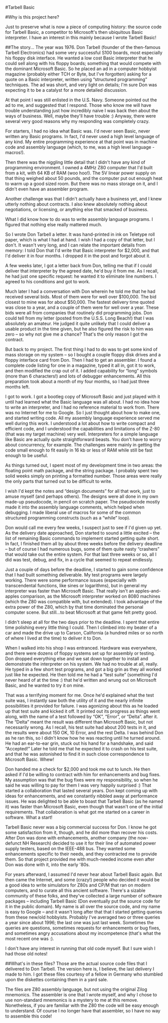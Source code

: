 #Tarbell Basic

#Why is this project here?

Just to preserve what is now a piece of computing history: the source code for Tarbell Basic, a competitor to Microsoft's then ubiquitous Basic interpreter.  I have an interest in this mainly because I wrote Tarbell Basic!

##The story...
The year was 1976.  Don Tarbell (founder of the then-famous Tarbell Electronics) had some very successful S100 boards, most especially his floppy disk interface.  He wanted a low cost Basic interpreter that he could sell along with his floppy boards; something that would compete with the dominant Microsoft Basic.  So he placed an ad in a computer hobbyist magazine (probably either TCH or Byte, but I've forgotten) asking for a quote on a Basic interpreter, written using “structured programming” techniques.  The ad was short, and very light on details; I'm sure Don was expecting it to be a catalyst for a more detailed discussion.

At that point I was still enlisted in the U.S. Navy.  Someone pointed out the ad to me, and suggested that I respond.  Those who know me will have trouble understanding just how incredibly naive I was back then about the ways of business.  Well, maybe they'll have trouble :)  Anyway, there were several very good reasons why my responding was completely crazy.

For starters, I had no idea what Basic was.  I'd never seen Basic, never written any Basic programs.  In fact, I'd never used a high level language of any kind.  My entire programming experience at that point was in machine code and assembly language (which, to me, was a high level language - macros!).

Then there was the niggling little detail that I didn't have any kind of programming environment.  I owned a 4MHz Z80 computer that I'd built from a kit, with 64 KB of RAM (woo hoo!).  The 5V linear power supply on that thing weighed about 50 pounds, and the computer put out enough heat to warm up a good sized room.  But there was no mass storage on it, and I didn't even have an assembler program.

Another challenge was that I didn't actually have a business yet, and I knew utterly nothing about contracts.  I also knew absolutely nothing about negotiations, or licensing, or anything else that smacked of business.

What I did know how to do was to write assembly language programs.  I figured that nothing else really mattered much.

So I wrote Don Tarbell a letter.  It was hand-printed in ink on Teletype roll paper, which is what I had at hand.  I wish I had a copy of that letter, but I don't.  It wasn't very long, and I can relate the important details from memory: I told Don that I'd write that Basic interpreter for $2,000, and that I'd deliver it in four months.  I dropped it in the post and forgot about it.

A few weeks later, I got a letter back from Don, telling me that if I could deliver that interpreter by the agreed date, he'd buy it from me.  As I recall, he had just one specific request: he wanted it to eliminate line numbers.  I agreed to his conditions and got to work.

Much later I had a conversation with Don wherein he told me that he had received several bids.  Most of them were for well over $100,000.  The bid closest to mine was for about $50,000.  The fastest delivery time quoted was close to a year, and a couple of them were for well over a year.  These bids were all from companies that routinely did programming jobs.  Don could tell from my letter (posted from the U.S.S. Long Beach!) that I was absolutely an amateur.  He judged it quite unlikely that I could deliver a usable product in the time given, but he also figured the risk to him was zero – so why not give me a chance?  That's the only reason I got the contract.

But back to my project.  The first thing I had to do was to get some kind of mass storage on my system – so I bought a couple floppy disk drives and a floppy interface card from Don.  Then I had to get an assembler.  I found a complete code listing for one in a magazine, typed it all in, got it to work, and then modified the crap out of it.  I added capability for “long” symbols (more than 6 characters!) and lots of debugger enhancements.  All this preparation took about a month of my four months, so I had just three months left.

I got to work.  I got a bootleg copy of Microsoft Basic and just played with it until had learned what the Basic language was all about.  I had no idea how to write an interpreter, and I had no reference material to work from.  There was no Internet for me to Google.  So I just thought about how to make one, and started writing code.  All my assembly language experience served me well during this work.  I understood a lot about how to write compact and efficient code, and I understood the capabilities and limitations of the Z-80 (that was my target machine) very well.  Interpreters for a simple language like Basic are actually quite straightforward beasts.  You don't have to worry about concurrency, for example.  The challenges were mainly in getting the code small enough to fit easily in 16 kb or less of RAM while still be fast enough to be useful. 

As things turned out, I spent most of my development time in two areas: the floating point math package, and the string package.  I probably spent two solid weeks simply on printing a formatted number.  Those areas were really the only parts that turned out to be difficult to write.

I wish I'd kept the notes and “design documents” for all that work, just to amuse myself (and perhaps others).  The designs were all done in my own made-up pseudocode, in pencil on scratch paper.  The pseudocode mostly made it into the assembly language comments, which helped when debugging.  I made liberal use of macros for some of the common structured programming constructs (such as  a “while” loop). 

Don would call me every few weeks, I suspect just to see if I'd given up yet.  As the delivery date approached, Don started to sound a little excited – the list of remaining Basic commands to implement started getting quite short.  In fact, I finished them all by about three weeks before the delivery deadline – but of course I had numerous bugs, some of them quite nasty “crashers” that would take out the entire system.  For that last three weeks or so, all I did was test, debug, and fix, in a cycle that seemed to repeat endlessly.

Just a couple of days before the deadline, I started to gain some confidence that I had built something deliverable.  My test programs were largely working.  There were some performance issues (especially with transcendental functions, like sines or logarithms), but in general my interpreter was faster than Microsoft Basic.  That really isn't an apples-and-apples comparison, as the Microsoft interpreter worked on 8080 machines (which the Z80 was compatible with, but extended).  I took advantage of the extra power of the Z80, which by that time dominated the personal computer scene.  But still...to beat Microsoft at that game felt pretty good.

I didn't sleep at all for the two days prior to the deadline.  I spent that entire time polishing every little thing I could.  Then I climbed into my beater of a car and made the drive up to Carson, California (a hundred miles or so north of where I lived at the time) to deliver it to Don.

When I walked into his shop I was  entranced.  Hardware was everywhere, and there were dozens of floppy systems set up for assembly or testing.  Don dropped everything else and we sat down together to install and demonstrate the interpreter on his system.  We had no trouble at all, really. He typed in a few short test programs, and got a big grin as they all worked just like he expected.  He then told me he had a “test suite” (something I'd never heard of at the time :) that he'd written and wrung out on Microsoft Basic, and he wanted to try it on mine.

That was a terrifying moment for me.  Once he'd explained what the test suite was, I instantly saw both the utility of it and the nearly infinite possibilities it provided for failure.  I was agonizing about this as he loaded up that test suite and kicked it off.  It printed out its progress as things went along, with the name of a test followed by “OK”, “Error”, or “Delta”. after it.  The “Delta” meant the result was different than Microsoft Basic, but not necessarily wrong.  As I recall, his test suite had about 200 tests in it, and the results were about 150 OK, 10 Error, and the rest Delta.  I was behind Don as he ran this, so I didn't know how he was reacting until he turned around.  He had an ear-to-ear grin, stuck out his hand for a handshake, and said “Accepted!”  Later he told me that he expected it to crash on his test suite, and that he was astonished to find it in such close correspondence to Microsoft Basic.  Whew!

Don handed me a check for $2,000 and took me out to lunch.  He then asked if I'd be willing to contract with him for enhancements and bug fixes.  My assumption was that the bug fixes were my responsibility, so when he said he was willing to pay for them I was very happily surprised :)  That started a collaboration that lasted several years.  Don kept coming up with ideas for enhancements, and we constantly nibbled away at performance issues.  He was delighted to be able to boast that Tarbell Basic (as he named it) was faster than Microsoft Basic, even though that wasn't one of the initial requirements.  That collaboration is what got me started on a career in software.  What a start!

Tarbell Basic never was a big commercial success for Don.  I know he got some satisfaction from it, though, and he did more than recover his costs.  After Don was done with enhancements, another company (the now-defunct NH Research) decided to use it for their line of automated power supply testers, based on the IEEE-488 bus.  They wanted some enhancements specific to their needs, and they contracted me to provide them.  So that project provided me with much-needed income even after Don was done with it, into the early '80s.

For years afterward, I assumed I'd never hear about Tarbell Basic again.  But then came the Internet, and some (crazy!) people who decided it would be a good idea to write simulators for Z80s and CP/M that ran on modern computers, and to curate all this ancient software.  There's a sizable community of these folks, and they've collected a large number of software packages – including Tarbell Basic (Don eventually put the source code for it in the public domain).  My name is all over the source code, and my name is easy to Google – and it wasn't long after that that I started getting queries from these new/old hobbyists.  Probably I've averaged two or three queries a year since about 1996; the last one was just last week.  Sometimes the queries are questions, sometimes requests for enhancements or bug fixes, and sometimes angry accusations about my incompetence (that's what the most recent one was :). 


I don't have any interest in running that old code myself.  But I sure wish I had those old notes! 

##What's in these files?
Those are the actual source code files that I delivered to Don Tarbell.  The version here is, I believe, the last delivery I made to him.  I got these files courtesy of a fellow in Germany who stumbled upon the diskettes containing them in a yard sale.

The files are Z80 assembly language, but not using the original Zilog mnemonics.  The assembler is one that I wrote myself, and why I chose to use non-standard mnemonics is a mystery to me at this remove.  Nonetheless, if you are familiar with the Z80 the code will be easy enough to understand.  Of course I no longer have that assembler, so I have no way to assemble this code!